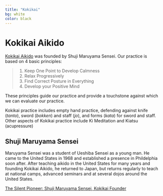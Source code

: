 ```yaml
---
title: "Kokikai"
bg: white
color: black
---
```

# Kokikai Aikido

[Kokikai Aikido](http://www.kokikai.org) was founded by Shuji Maruyama Sensei. Our practice is based on 4 basic principles:

> 1. Keep One Point to Develop Calmness
> 2. Relax Progressively
> 3. Find Correct Posture in Everything	
> 4. Develop your Positive Mind

These principles guide our practice and provide a touchstone against which we can evaluate our practice. 

Kokikai practice includes empty hand practice, defending against knife (_tanto_), sword (_bokken_) and staff (_jo_), and 
forms (_kata_) for sword and staff. Other aspects of Kokikai practice include Ki Meditation and Kiatsu (acupressure)

## Shuji Maruyama Sensei

Maruyama Sensei was a student of Ueshiba Sensei as a young man. He came to the United States in 1968 and established a presence in 
Phildelphia soon after. After teaching aikido in the United States for many years and founding Kokikai Aikido, he returned to Japan, but 
returns regularly to teach at national camps, advanced seminars and at several dojos around the United States. 

<a href="http://www.nippon-kan.org/writings/the-silent-pioneer-shuji-maruyama-sensei-kokikai-founder/" target="_blank">The Silent Pioneer: Shuji Maruyama Sensei, Kokikai Founder</a>
